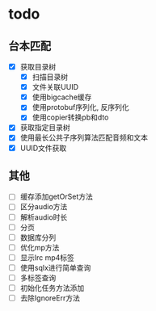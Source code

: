 # todo

## 台本匹配
  - [x] 获取目录树
    - [x] 扫描目录树
    - [x] 文件关联UUID
    - [x] 使用bigcache缓存
    - [x] 使用protobuf序列化, 反序列化
    - [x] 使用copier转换pb和dto
  - [x] 获取指定目录树
  - [x] 使用最长公共子序列算法匹配音频和文本
  - [x] UUID文件获取

## 其他
- [ ] 缓存添加getOrSet方法
- [ ] 区分audio方法
- [ ] 解析audio时长
- [ ] 分页
- [ ] 数据库分列
- [ ] 优化mp方法
- [ ] 显示lrc mp4标签
- [ ] 使用sqlx进行简单查询
- [ ] 多标签查询
- [ ] 初始化任务方法添加
- [ ] 去除IgnoreErr方法
